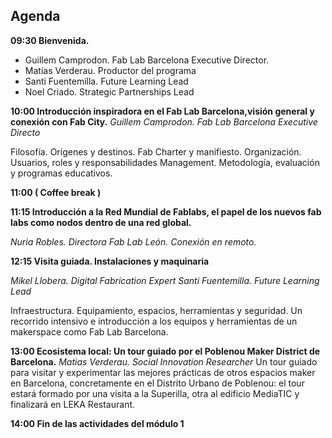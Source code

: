 ## Agenda

**09:30	Bienvenida.**

- Guillem Camprodon. Fab Lab Barcelona Executive Director.
- Matías Verderau. Productor del programa
- Santi Fuentemilla. Future Learning Lead
- Noel Criado. Strategic Partnerships Lead

**10:00	Introducción inspiradora en el Fab Lab Barcelona, ​​visión general y conexión con Fab City.**
*Guillem Camprodon. Fab Lab Barcelona Executive Directo*

Filosofía. Orígenes y destinos. Fab Charter y manifiesto.
Organización. Usuarios, roles y  responsabilidades
Management. Metodología, evaluación y programas educativos.

**11:00 ( Coffee break )**

**11:15 	Introducción a la Red Mundial de Fablabs, el papel de los nuevos fab labs como nodos dentro de una red global.**

*Nuria Robles. Directora Fab Lab León. Conexión en remoto.*

**12:15 	Visita guiada. Instalaciones y maquinaria**

*Mikel Llobera. Digital Fabrication Expert*
*Santi Fuentemilla. Future Learning Lead*

Infraestructura. Equipamiento, espacios, herramientas y seguridad. Un recorrido intensivo e introducción a los equipos y herramientas de un makerspace como Fab Lab Barcelona.

**13:00 	Ecosistema local: Un tour guiado por el Poblenou Maker District de Barcelona.**
*Matias Verderau. Social Innovation Researcher*
Un tour guiado para visitar y experimentar las mejores prácticas de otros espacios maker en Barcelona, concretamente en el Distrito Urbano de Poblenou: el tour estará formado por una visita a la Superilla, otra al edificio MediaTIC y finalizará en LEKA Restaurant.

**14:00 	Fin de las actividades del  módulo 1**
